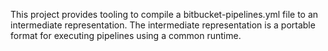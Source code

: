 This project provides tooling to compile a bitbucket-pipelines.yml file to an intermediate representation. The intermediate representation is a portable format for executing pipelines using a common runtime.
